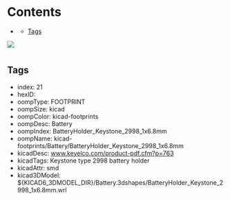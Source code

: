 



Contents
========

* [](#)
	* [Tags](#tags)
  
![][im]
# 

## Tags

- index: 21
- hexID: 
- oompType: FOOTPRINT
- oompSize: kicad
- oompColor: kicad-footprints
- oompDesc: Battery
- oompIndex: BatteryHolder_Keystone_2998_1x6.8mm
- oompName: kicad-footprints/Battery/BatteryHolder_Keystone_2998_1x6.8mm
- kicadDesc: www.keyelco.com/product-pdf.cfm?p=763
- kicadTags: Keystone type 2998 battery holder
- kicadAttr: smd
- kicad3DModel: ${KICAD6_3DMODEL_DIR}/Battery.3dshapes/BatteryHolder_Keystone_2998_1x6.8mm.wrl



[im]: image.png
